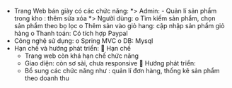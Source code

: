 - Trang Web bán giày có các chức năng:
 *> Admin:
      - Quản lí sản phẩm trong kho : thêm sửa xóa
*>  Người dùng:
    o	Tìm kiếm sản phẩm, chọn sản phẩm theo bọ lọc
    o	 Thêm sản vào giỏ hang: cập nhập sản phẩm giỏ hàng
    o	 Thanh toán: Có tích hợp Paypal 
-	Công nghệ sử dụng:
    o	Spring MVC
  o	DB: Mysql
-	Hạn chế và hướng phát triển:
  	Hạn chế
    + Trang web còn khá hạn chế chức năng
    + Giao diện: còn sơ sài, chưa responsive
  	Hướng phát triển:
    + Bổ sung các chức năng như : quản lí đơn hàng, thống kê sản phẩm theo doanh thu



